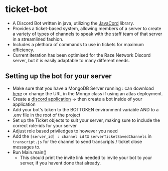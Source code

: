 # ticket-bot
- A Discord Bot written in java, utilizing the [JavaCord](https://javacord.org/) library.
- Provides a ticket-based system, allowing members of a server to create a variety of types of channels to speak with the staff team of that server in a streamlined fashion.
- Includes a plethora of commands to use in tickets for maximum efficiency.
- Current iteration has been optimised for the Raze Network Discord server, but it is easily adaptable to many different needs.

## Setting up the bot for your server

- Make sure that you have a MongoDB Server running : can download [here](https://www.mongodb.com/docs/manual/installation/) or change the URL in the Mongo class if using an atlas deployment.
- Create a [discord application](https://discord.com/developers/applications) -> then create a bot inside of your application
- Add your bot's token to the BOTTOKEN environment variable AND to a .env file in the root of the project
- Set up the Ticket objects to suit your server, making sure to include the correct role-ids for your server
- Adjust role based priviledges to however you need
- Add the `[server_id] : channel id` to `serverTicketSavedChannels` in `transcript.js` for the channel to send transcripts / ticket close messages to.
- Run Main.main()
  - This should print the invite link needed to invite your bot to your server, if you havent done that already.
